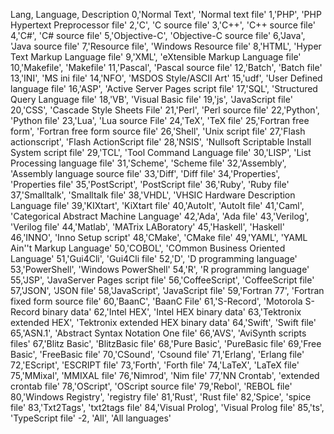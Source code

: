 Lang, Language, Description
0,'Normal Text', 'Normal text file'
1,'PHP', 'PHP Hypertext Preprocessor file'
2,'C', 'C source file'
3,'C++', 'C++ source file'
4,'C#', 'C# source file'
5,'Objective-C', 'Objective-C source file'
6,'Java', 'Java source file'
7,'Resource file', 'Windows Resource file'
8,'HTML', 'Hyper Text Markup Language file'
9,'XML', 'eXtensible Markup Language file'
10,'Makefile', 'Makefile'
11,'Pascal', 'Pascal source file'
12,'Batch', 'Batch file'
13,'INI', 'MS ini file'
14,'NFO', 'MSDOS Style/ASCII Art'
15,'udf', 'User Defined language file'
16,'ASP', 'Active Server Pages script file'
17,'SQL', 'Structured Query Language file'
18,'VB', 'Visual Basic file'
19,'js', 'JavaScript file'
20,'CSS', 'Cascade Style Sheets File'
21,'Perl', 'Perl source file'
22,'Python', 'Python file'
23,'Lua', 'Lua source File'
24,'TeX', 'TeX file'
25,'Fortran free form', 'Fortran free form source file'
26,'Shell', 'Unix script file'
27,'Flash actionscript', 'Flash ActionScript file'
28,'NSIS', 'Nullsoft Scriptable Install System script file'
29,'TCL', 'Tool Command Language file'
30,'LISP', 'List Processing language file'
31,'Scheme', 'Scheme file'
32,'Assembly', 'Assembly language source file'
33,'Diff', 'Diff file'
34,'Properties', 'Properties file'
35,'PostScript', 'PostScript file'
36,'Ruby', 'Ruby file'
37,'Smalltalk', 'Smalltalk file'
38,'VHDL', 'VHSIC Hardware Description Language file'
39,'KIXtart', 'KiXtart file'
40,'AutoIt', 'AutoIt file'
41,'Caml', 'Categorical Abstract Machine Language'
42,'Ada', 'Ada file'
43,'Verilog', 'Verilog file'
44,'Matlab', 'MATrix LABoratory'
45,'Haskell', 'Haskell'
46,'INNO', 'Inno Setup script'
48,'CMake', 'CMake file'
49,'YAML', 'YAML Ain''t Markup Language'
50,'COBOL', 'COmmon Business Oriented Language'
51,'Gui4Cli', 'Gui4Cli file'
52,'D', 'D programming language'
53,'PowerShell', 'Windows PowerShell'
54,'R', 'R programming language'
55,'JSP', 'JavaServer Pages script file'
56,'CoffeeScript', 'CoffeeScript file'
57,'JSON', 'JSON file'
58,'JavaScript', 'JavaScript file'
59,'Fortran 77', 'Fortran fixed form source file'
60,'BaanC', 'BaanC File'
61,'S-Record', 'Motorola S-Record binary data'
62,'Intel HEX', 'Intel HEX binary data'
63,'Tektronix extended HEX', 'Tektronix extended HEX binary data'
64,'Swift', 'Swift file'
65,'ASN.1', 'Abstract Syntax Notation One file'
66,'AVS', 'AviSynth scripts files'
67,'Blitz Basic', 'BlitzBasic file'
68,'Pure Basic', 'PureBasic file'
69,'Free Basic', 'FreeBasic file'
70,'CSound', 'Csound file'
71,'Erlang', 'Erlang file'
72,'EScript', 'ESCRIPT file'
73,'Forth', 'Forth file'
74,'LaTeX', 'LaTeX file'
75,'MMixal', 'MMIXAL file'
76,'Nimrod', 'Nim file'
77,'NN Crontab', 'extended crontab file'
78,'OScript', 'OScript source file'
79,'Rebol', 'REBOL file'
80,'Windows Registry', 'registry file'
81,'Rust', 'Rust file'
82,'Spice', 'spice file'
83,'Txt2Tags', 'txt2tags file'
84,'Visual Prolog', 'Visual Prolog file'
85,'ts', 'TypeScript file'
-2, 'All', 'All languages'

